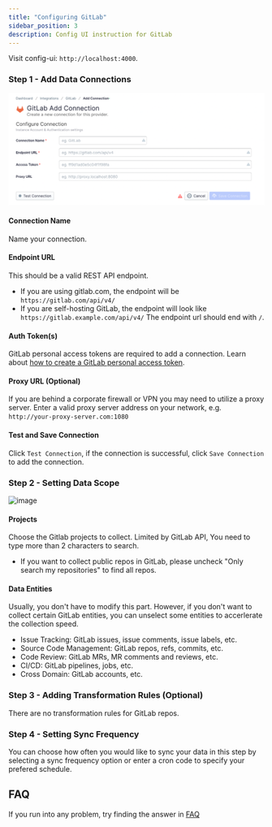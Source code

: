 ```yaml
---
title: "Configuring GitLab"
sidebar_position: 3
description: Config UI instruction for GitLab
---
```


Visit config-ui: `http://localhost:4000`.
### Step 1 - Add Data Connections
![gitlab-add-data-connections](/img/ConfigUI/gitlab-add-data-connections.png)

#### Connection Name
Name your connection.

#### Endpoint URL
This should be a valid REST API endpoint. 
   - If you are using gitlab.com, the endpoint will be `https://gitlab.com/api/v4/`
   - If you are self-hosting GitLab, the endpoint will look like `https://gitlab.example.com/api/v4/`
The endpoint url should end with `/`.

#### Auth Token(s)
GitLab personal access tokens are required to add a connection. Learn about [how to create a GitLab personal access token](https://docs.gitlab.com/ee/user/profile/personal_access_tokens.html).


#### Proxy URL (Optional)
If you are behind a corporate firewall or VPN you may need to utilize a proxy server. Enter a valid proxy server address on your network, e.g. `http://your-proxy-server.com:1080`

#### Test and Save Connection
Click `Test Connection`, if the connection is successful, click `Save Connection` to add the connection.

### Step 2 - Setting Data Scope

![image](https://user-images.githubusercontent.com/3294100/199533780-f506b308-6808-499c-90db-b39fcda27888.png)

#### Projects
Choose the Gitlab projects to collect. Limited by GitLab API, You need to type more than 2 characters to search.

* If you want to collect public repos in GitLab, please uncheck "Only search my repositories" to find all repos.

#### Data Entities
Usually, you don't have to modify this part. However, if you don't want to collect certain GitLab entities, you can unselect some entities to accerlerate the collection speed.
- Issue Tracking: GitLab issues, issue comments, issue labels, etc.
- Source Code Management: GitLab repos, refs, commits, etc.
- Code Review: GitLab MRs, MR comments and reviews, etc.
- CI/CD: GitLab pipelines, jobs, etc.
- Cross Domain: GitLab accounts, etc.

### Step 3 - Adding Transformation Rules (Optional)
There are no transformation rules for GitLab repos.

### Step 4 - Setting Sync Frequency
You can choose how often you would like to sync your data in this step by selecting a sync frequency option or enter a cron code to specify your prefered schedule.


## FAQ

If you run into any problem, try finding the answer in [FAQ](../FAQ.md)

